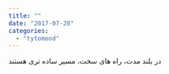 ```yaml
---
title: ""
date: "2017-07-28"
categories: 
  - "tytomood"
---
```


در بلند مدت، راه های سخت، مسیر ساده تری هستند
